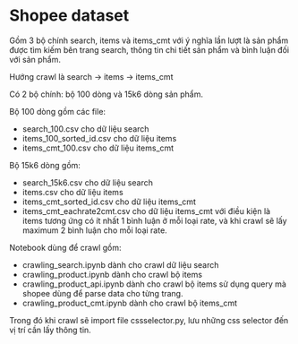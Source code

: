 # Shopee dataset

Gồm 3 bộ chính search, items và items_cmt với ý nghĩa lần lượt là sản phẩm được tìm kiếm bên trang search, thông tin chi tiết sản phẩm và bình luận đối với sản phẩm.

Hướng crawl là search -> items -> items_cmt

Có 2 bộ chính: bộ 100 dòng và 15k6 dòng sản phẩm. 

Bộ 100 dòng gồm các file: 
- search_100.csv cho dữ liệu search
- items_100_sorted_id.csv cho dữ liệu items
- items_cmt_100.csv cho dữ liệu items_cmt 

Bộ 15k6 dòng gồm:
- search_15k6.csv cho dữ liệu search
- items.csv cho dữ liệu items
- items_cmt_sorted_id.csv cho dữ liệu items_cmt 
- items_cmt_eachrate2cmt.csv cho dữ liệu items_cmt với điều kiện là items tương ứng có ít nhất 1 bình luận ở mỗi loại rate, và khi crawl sẽ lấy maximum 2 bình luận cho mỗi loại rate.

Notebook dùng để crawl gồm: 
- crawling_search.ipynb dành cho crawl dữ liệu search
- crawling_product.ipynb dành cho crawl bộ items
- crawling_product_api.ipynb dành cho crawl bộ items sử dụng query mà shopee dùng để parse data cho từng trang.
- crawling_product_cmt.ipynb dành cho crawl bộ items_cmt

Trong đó khi crawl sẽ import file cssselector.py, lưu những css selector đến vị trí cần lấy thông tin. 

